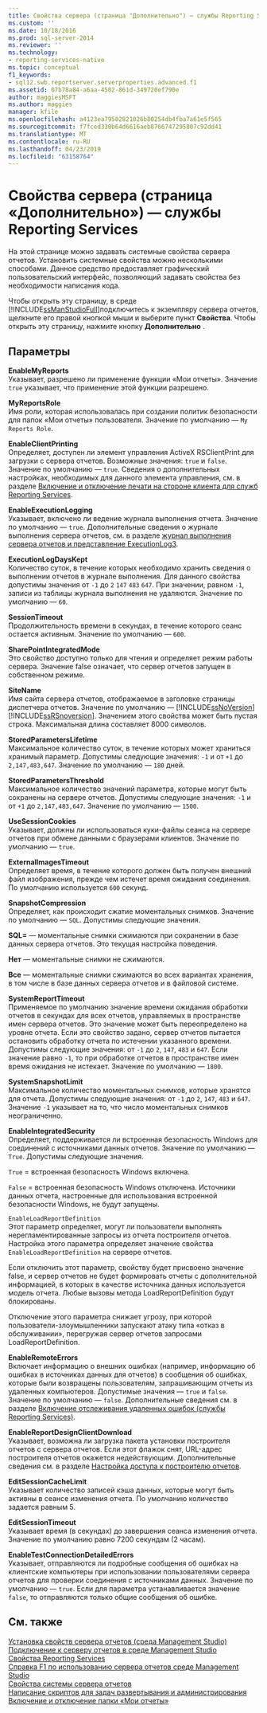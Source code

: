 ```yaml
---
title: Свойства сервера (страница "Дополнительно") — службы Reporting Services | Документация Майкрософт
ms.custom: ''
ms.date: 10/18/2016
ms.prod: sql-server-2014
ms.reviewer: ''
ms.technology:
- reporting-services-native
ms.topic: conceptual
f1_keywords:
- sql12.swb.reportserver.serverproperties.advanced.f1
ms.assetid: 07b78a84-a6aa-4502-861d-349720ef790e
author: maggiesMSFT
ms.author: maggies
manager: kfile
ms.openlocfilehash: a4123ea79502821026b80254db4fba7a61e5f565
ms.sourcegitcommit: f7fced330b64d6616aeb8766747295807c92dd41
ms.translationtype: MT
ms.contentlocale: ru-RU
ms.lasthandoff: 04/23/2019
ms.locfileid: "63158764"
---
```

# <a name="server-properties-advanced-page---reporting-services"></a>Свойства сервера (страница «Дополнительно») — службы Reporting Services
  На этой странице можно задавать системные свойства сервера отчетов. Установить системные свойства можно несколькими способами. Данное средство предоставляет графический пользовательский интерфейс, позволяющий задавать свойства без необходимости написания кода.  
  
 Чтобы открыть эту страницу, в среде [!INCLUDE[ssManStudioFull](../../includes/ssmanstudiofull-md.md)]подключитесь к экземпляру сервера отчетов, щелкните его правой кнопкой мыши и выберите пункт **Свойства**. Чтобы открыть эту страницу, нажмите кнопку **Дополнительно** .  
  
## <a name="options"></a>Параметры  
 **EnableMyReports**  
 Указывает, разрешено ли применение функции «Мои отчеты». Значение `true` указывает, что применение этой функции разрешено.  
  
 **MyReportsRole**  
 Имя роли, которая использовалась при создании политик безопасности для папок «Мои отчеты» пользователя. Значение по умолчанию — `My Reports Role`.  
  
 **EnableClientPrinting**  
 Определяет, доступен ли элемент управления ActiveX RSClientPrint для загрузки с сервера отчетов. Возможные значения: `true` и `false`. Значение по умолчанию — `true`. Сведения о дополнительных настройках, необходимых для данного элемента управления, см. в разделе [Включение и отключение печати на стороне клиента для служб Reporting Services](../report-server/enable-and-disable-client-side-printing-for-reporting-services.md).  
  
 **EnableExecutionLogging**  
 Указывает, включено ли ведение журнала выполнения отчета. Значение по умолчанию — `true`. Дополнительные сведения о журнале выполнения сервера отчетов, см. в разделе [журнал выполнения сервера отчетов и представление ExecutionLog3](../report-server/report-server-executionlog-and-the-executionlog3-view.md).  
  
 **ExecutionLogDaysKept**  
 Количество суток, в течение которых необходимо хранить сведения о выполнении отчетов в журнале выполнения. Для данного свойства допустимы значения от `-1` до `2`					`147`					`483`					`647`. При значении, равном `-1`, записи из таблицы журнала выполнения не удаляются. Значение по умолчанию — `60`.  
  
 **SessionTimeout**  
 Продолжительность времени в секундах, в течение которого сеанс остается активным. Значение по умолчанию — `600`.  
  
 **SharePointIntegratedMode**  
 Это свойство доступно только для чтения и определяет режим работы сервера. Значение false означает, что сервер отчетов запущен в собственном режиме.  
  
 **SiteName**  
 Имя сайта сервера отчетов, отображаемое в заголовке страницы диспетчера отчетов. Значение по умолчанию — [!INCLUDE[ssNoVersion](../../includes/ssnoversion-md.md)] [!INCLUDE[ssRSnoversion](../../includes/ssrsnoversion-md.md)]. Значением этого свойства может быть пустая строка. Максимальная длина составляет 8000 символов.  
  
 **StoredParametersLifetime**  
 Максимальное количество суток, в течение которых может храниться хранимый параметр. Допустимы следующие значения: `-1` и от `+1` до `2,147,483,647`. Значение по умолчанию — `180` дней.  
  
 **StoredParametersThreshold**  
 Максимальное количество значений параметра, которые могут быть сохранены на сервере отчетов. Допустимы следующие значения: `-1` и от `+1` до `2,147,483,647`. Значение по умолчанию — `1500`.  
  
 **UseSessionCookies**  
 Указывает, должны ли использоваться куки-файлы сеанса на сервере отчетов при обмене данными с браузерами клиентов. Значение по умолчанию — `true`.  
  
 **ExternalImagesTimeout**  
 Определяет время, в течение которого должен быть получен внешний файл изображения, прежде чем истечет время ожидания соединения. По умолчанию используется `600` секунд.  
  
 **SnapshotCompression**  
 Определяет, как происходит сжатие моментальных снимков. Значение по умолчанию — `SQL`. Допустимы следующие значения.  
  
 **SQL=** — моментальные снимки сжимаются при сохранении в базе данных сервера отчетов. Это текущая настройка поведения.  
  
 **Нет** — моментальные снимки не сжимаются.  
  
 **Все** — моментальные снимки сжимаются во всех вариантах хранения, в том числе в базе данных сервера отчетов и в файловой системе.  
  
 **SystemReportTimeout**  
 Применяемое по умолчанию значение времени ожидания обработки отчетов в секундах для всех отчетов, управляемых в пространстве имен сервера отчетов. Это значение может быть переопределено на уровне отчета. Если это свойство задано, сервер отчетов пытается остановить обработку отчета по истечении указанного времени. Допустимы следующие значения: от `-1` до `2`, `147`, `483` и `647`. Если значение равно `-1`, то при обработке отчетов в пространстве имен время ожидания не истекает. Значение по умолчанию — `1800`.  
  
 **SystemSnapshotLimit**  
 Максимальное количество моментальных снимков, которые хранятся для отчета. Допустимы следующие значения: от `-1` до `2`, `147`, `483` и `647`. Значение `-1` указывает на то, что число моментальных снимков неограниченно.  
  
 **EnableIntegratedSecurity**  
 Определяет, поддерживается ли встроенная безопасность Windows для соединений с источниками данных отчетов. Значение по умолчанию — `True`. Допустимы следующие значения.  
  
 `True` = встроенная безопасность Windows включена.  
  
 `False` = встроенная безопасность Windows отключена. Источники данных отчета, настроенные для использования встроенной безопасности Windows, не будут запущены.  
  
 `EnableLoadReportDefinition`  
 Этот параметр определяет, могут ли пользователи выполнять нерегламентированные запросы из отчета построителя отчетов. Настройка этого параметра определяет значение свойства `EnableLoadReportDefinition` на сервере отчетов.  
  
 Если отключить этот параметр, свойству будет присвоено значение false, и сервер отчетов не будет формировать отчеты с дополнительной информацией, в которых в качестве источника данных используется модель отчета. Любые вызовы метода LoadReportDefinition будут блокированы.  
  
 Отключение этого параметра снижает угрозу, при которой пользователи-злоумышленники запускают атаку типа «отказ в обслуживании», перегружая сервер отчетов запросами LoadReportDefinition.  
  
 **EnableRemoteErrors**  
 Включает информацию о внешних ошибках (например, информацию об ошибках в источниках данных для отчетов) в сообщения об ошибках, которые были возвращены пользователям, запрашивающим отчеты из удаленных компьютеров. Допустимые значения — `true` и `false`. Значение по умолчанию — `false`. Дополнительные сведения см. в разделе [Включение отслеживания удаленных ошибок (службы Reporting Services)](../report-server/enable-remote-errors-reporting-services.md).  
  
 **EnableReportDesignClientDownload**  
 Указывает, возможна ли загрузка пакета установки построителя отчетов с сервера отчетов. Если этот флажок снят, URL-адрес построителя отчетов окажется недействующим. Дополнительные сведения см. в разделе [Настройка доступа к построителю отчетов](../report-server/configure-report-builder-access.md).  
  
 **EditSessionCacheLimit**  
 Указывает количество записей кэша данных, которые могут быть активны в сеансе изменения отчета. По умолчанию количество задается равным 5.  
  
 **EditSessionTimeout**  
 Указывает время (в секундах) до завершения сеанса изменения отчета. Значение по умолчанию равно 7200 секундам (2 часам).  
  
 **EnableTestConnectionDetailedErrors**  
 Указывает, отправляются ли подробные сообщения об ошибках на клиентские компьютеры при использовании пользователями сервера отчетов для проверки соединения с источниками данных. Значение по умолчанию — `true`. Если для параметра устанавливается значение `false`, то отправляются только общие сообщения об ошибке.  
  
## <a name="see-also"></a>См. также  
 [Установка свойств сервера отчетов (среда Management Studio)](set-report-server-properties-management-studio.md)   
 [Подключение к серверу отчетов в среде Management Studio](connect-to-a-report-server-in-management-studio.md)   
 [Свойства Reporting Services](../report-server-web-service/net-framework/reporting-services-properties.md)   
 [Справка F1 по использованию сервера отчетов среде Management Studio](report-server-in-management-studio-f1-help.md)   
 [Свойства системы сервера отчетов](../report-server-web-service/net-framework/reporting-services-properties-report-server-system-properties.md)   
 [Написание скриптов для задач развертывания и администрирования](script-deployment-and-administrative-tasks.md)   
 [Включение и отключение папки «Мои отчеты»](../report-server/enable-and-disable-my-reports.md)  
  
  
